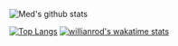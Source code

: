 ![Med's github stats](https://github-readme-stats.vercel.app/api?username=medsep&show_icons=true&theme=cobalt)

[![Top Langs](https://github-readme-stats.vercel.app/api/top-langs/?username=medsep&langs_count=8)](https://github.com/medsep)
[![willianrod's wakatime stats](https://github-readme-stats.vercel.app/api/wakatime?username=medsep)](https://github.com/medsep/github-readme-stats)

